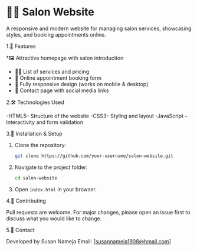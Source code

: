 

# 💇‍♀️ Salon Website

A responsive and modern website for managing salon services, showcasing styles, and booking appointments online.

1.🌟 Features

*🖼️ Attractive homepage with salon introduction
* 💇‍♂️ List of services and pricing
* 📅 Online appointment booking form
* 📱 Fully responsive design (works on mobile & desktop)
* 📍 Contact page with social media links

2.🛠️ Technologies Used

-HTML5– Structure of the website
-CSS3– Styling and layout
-JavaScript – Interactivity and form validation

 3.🚀 Installation & Setup

1. Clone the repository:

   ```bash
   git clone https://github.com/your-username/salon-website.git
   ```
2. Navigate to the project folder:

   ```bash
   cd salon-website
   ```
3. Open `index.html` in your browser.

4.🤝 Contributing

Pull requests are welcome. For major changes, please open an issue first to discuss what you would like to change.

5.📧 Contact

Developed by Susan Nameja
Email: [susannameja1908@hmail.com]